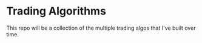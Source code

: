 # Trading Algorithms 

This repo will be a collection of the multiple trading algos that I've built over time.


